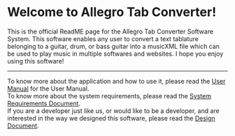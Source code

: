 # Welcome to Allegro Tab Converter!

This is the official ReadME page for the Allegro Tab Converter Software System. This software enables any user to convert a text tablature belonging to a guitar, drum, or bass guitar into a musicXML file which can be used to play music in multiple softwares and websites. I hope you enjoy using this software!

****

To know more about the application and how to use it, please read the [User Manual](https://github.com/RafaelDolores/EECS2311_GROUP5_TAB_TO_MUSICXML/wiki/User-Manual) for the User Manual. <br /> 
To know more about the system requirements, please read the [System Requirements Document](https://github.com/RafaelDolores/EECS2311_GROUP5_TAB_TO_MUSICXML/wiki/System-Requirements-Specification). <br />
If you are a developer just like us, or would like to be a developer, and are interested in the way we designed this software, please read the [Design Document](https://github.com/RafaelDolores/EECS2311_GROUP5_TAB_TO_MUSICXML/wiki/Design-Specifications).
